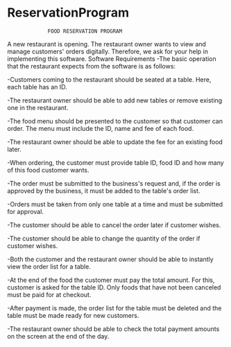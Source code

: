 # ReservationProgram

                 FOOD RESERVATION PROGRAM

A new restaurant is opening. The restaurant owner wants to view and manage customers' orders digitally. Therefore, we ask for
your help in implementing this software.
                  Software Requirements
-The basic operation that the restaurant expects from the software is as follows:

-Customers coming to the restaurant should be seated at a table. Here, each table has an ID.

-The restaurant owner should be able to add new tables or remove existing one in the restaurant.

-The food menu should be presented to the customer so that customer can order. The menu must include the ID, name and fee of each food.

-The restaurant owner should be able to update the fee for an existing food later.

-When ordering, the customer must provide table ID, food ID and how many of this food customer wants.

-The order must be submitted to the business's request and, if the order is approved by the business, it must be added to the table's order list.

-Orders must be taken from only one table at a time and must be submitted for approval.

-The customer should be able to cancel the order later if customer wishes.

-The customer should be able to change the quantity of the order if customer wishes.

-Both the customer and the restaurant owner should be able to instantly view the order list for a table.

-At the end of the food the customer must pay the total amount. For this, customer is asked for the table ID. Only foods that have not been canceled must be paid for at checkout.

-After payment is made, the order list for the table must be deleted and the table must be made ready for new customers.

-The restaurant owner should be able to check the total payment amounts on the screen at the end of the day.
